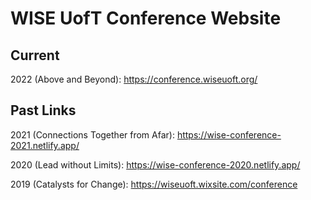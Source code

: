 # WISE UofT Conference Website

## Current

2022 (Above and Beyond): https://conference.wiseuoft.org/

## Past Links
2021 (Connections Together from Afar): https://wise-conference-2021.netlify.app/

2020 (Lead without Limits): https://wise-conference-2020.netlify.app/

2019 (Catalysts for Change): https://wiseuoft.wixsite.com/conference
